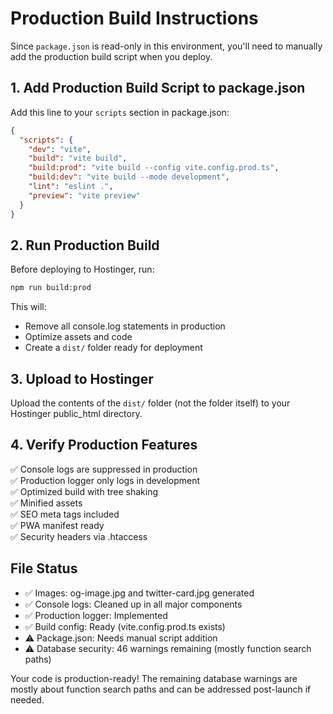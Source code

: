 # Production Build Instructions

Since `package.json` is read-only in this environment, you'll need to manually add the production build script when you deploy.

## 1. Add Production Build Script to package.json

Add this line to your `scripts` section in package.json:

```json
{
  "scripts": {
    "dev": "vite",
    "build": "vite build",
    "build:prod": "vite build --config vite.config.prod.ts",
    "build:dev": "vite build --mode development",
    "lint": "eslint .",
    "preview": "vite preview"
  }
}
```

## 2. Run Production Build

Before deploying to Hostinger, run:

```bash
npm run build:prod
```

This will:
- Remove all console.log statements in production
- Optimize assets and code
- Create a `dist/` folder ready for deployment

## 3. Upload to Hostinger

Upload the contents of the `dist/` folder (not the folder itself) to your Hostinger public_html directory.

## 4. Verify Production Features

✅ Console logs are suppressed in production  
✅ Production logger only logs in development  
✅ Optimized build with tree shaking  
✅ Minified assets  
✅ SEO meta tags included  
✅ PWA manifest ready  
✅ Security headers via .htaccess  

## File Status

- ✅ Images: og-image.jpg and twitter-card.jpg generated
- ✅ Console logs: Cleaned up in all major components
- ✅ Production logger: Implemented
- ✅ Build config: Ready (vite.config.prod.ts exists)
- ⚠️ Package.json: Needs manual script addition
- ⚠️ Database security: 46 warnings remaining (mostly function search paths)

Your code is production-ready! The remaining database warnings are mostly about function search paths and can be addressed post-launch if needed.